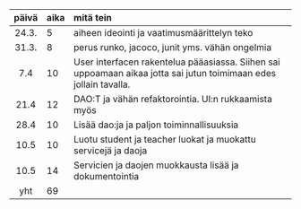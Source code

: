 | päivä | aika | mitä tein  |
| :----:|:-----| :-----|
| 24.3. | 5    | aiheen ideointi ja vaatimusmäärittelyn teko |
| 31.3. | 8    | perus runko, jacoco, junit yms. vähän ongelmia |
| 7.4   | 10   | User interfacen rakentelua pääasiassa. Siihen sai uppoamaan aikaa jotta sai jutun toimimaan edes jollain tavalla. |
| 21.4   | 12   | DAO:T ja vähän refaktorointia. UI:n rukkaamista myös |
| 28.4   | 10   | Lisää dao:ja ja paljon toiminnallisuuksia |
| 10.5   | 10   | Luotu student ja teacher luokat ja muokattu servicejä ja daoja |
| 10.5   | 14   | Servicien ja daojen muokkausta lisää ja dokumentointia |
| yht   | 69   | | 
